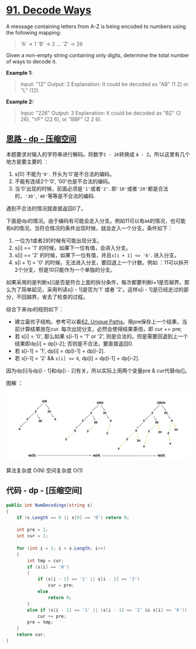 # [91. Decode Ways](https://leetcode.com/problems/decode-ways/)

A message containing letters from A-Z is being encoded to numbers using the following mapping:

> 'A' -> 1
> 'B' -> 2
> ...
> 'Z' -> 26

Given a non-empty string containing only digits, determine the total number of ways to decode it.

**Example 1:**

> Input: "12"
> Output: 2
> Explanation: It could be decoded as "AB" (1 2) or "L" (12).

**Example 2:**

> Input: "226"
> Output: 3
> Explanation: It could be decoded as "BZ" (2 26), "VF" (22 6), or "BBF" (2 2 6).

## [思路 - dp - 压缩空间](src/62.%20Unique%20Paths)

本题要求对输入的字符串进行解码。将数字`1 - 26`转换成 `A - Z`。所以这里有几个地方是要主要的 ：

1. s[0] 不能为`'0'`. 开头为'0'是不合法的编码。
2. 不能有连续2个'0', '00'也是不合法的编码。
3. 当'0'出现的时候，前面必须是`'1'`或者`'2'`. 即`'10'`或者`'20'`都是合法的，`'30'`,`'40'`等等是不合法的编码.

遇到不合法的情况就直接返回0了。

下面是dp的情况。由于编码有可能会走入分支。例如11可以有`AA`的情况，也可能有`K`的情况。当符合情况的条件出现时候，就会走入一个分支。条件如下：

1. 一位为1或者2的时候有可能出现分支。
2. s[i] == '1' 的时候，如果下一位有值，会进入分支。
3. s[i] == '2' 的时候，如果下一位有值，并且`s[i + 1] <= '6'`. 进入分支。
4. s[i + 1] = '0' 的时候，无法进入分支，要回退上一个计数。例如 ：11可以拆开2个分支，但是10只能作为一个单独的分支。

如果采用的是判断s[i]是否是符合上面的拆分条件，每次都要判断i+1是否越界。那么为了简单起见，采用判读s[i - 1]是否为'1' 或者 '2'。这样s[i - 1]是已经走过的部分，不回越界，省去了检查的过程。

综合下来dp的规则如下：

* 建立最优子结构。参考可以看[62. Unique Paths](src/62.%20Unique%20Paths)。用pre保存上一个结果，当前计算结果放在cur. 每次出现分支，必然会使得结果乘倍，即 cur += pre;
* 若 s[i] = '0', 那么如果 s[i-1] = '1' or '2', 则是合法的。但是需要回退到上一个结果即dp[i] = dp[i-2]; 否则是不合法，要直接返回0.
* 若 s[i-1] = '1', dp[i] = dp[i-1] + dp[i-2].
* 若 s[i-1] = '2' && `s[i] <= 6`, dp[i] = dp[i-1] + dp[i-2].

因为dp[i]与dp[i - 1]和dp[i - 2]有关，所以实际上用两个变量pre & cur代替dp[]。

图解 ：
![img](image/figure.jpg)

算法复杂度 O(N)
空间复杂度 O(1)

## 代码 - dp - [压缩空间]

```csharp
public int NumDecodings(string s)
{
    if (s.Length == 0 || s[0] == '0') return 0;

    int pre = 1;
    int cur = 1;

    for (int i = 1; i < s.Length; i++)
    {
        int tmp = cur;
        if (s[i] == '0')
        {
            if (s[i - 1] == '1' || s[i - 1] == '2')
                cur = pre;
            else
                return 0;
        }
        else if (s[i - 1] == '1' || (s[i - 1] == '2' && s[i] <= '6'))
            cur += pre;
        pre = tmp;
    }
    return cur;
}
```
